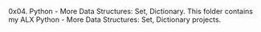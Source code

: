 0x04. Python - More Data Structures: Set, Dictionary.
This folder contains my ALX Python - More Data Structures: Set, Dictionary projects.
